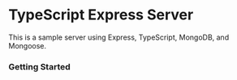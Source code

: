 # TypeScript Express Server  

This is a sample server using Express, TypeScript, MongoDB, and Mongoose.

### Getting Started


